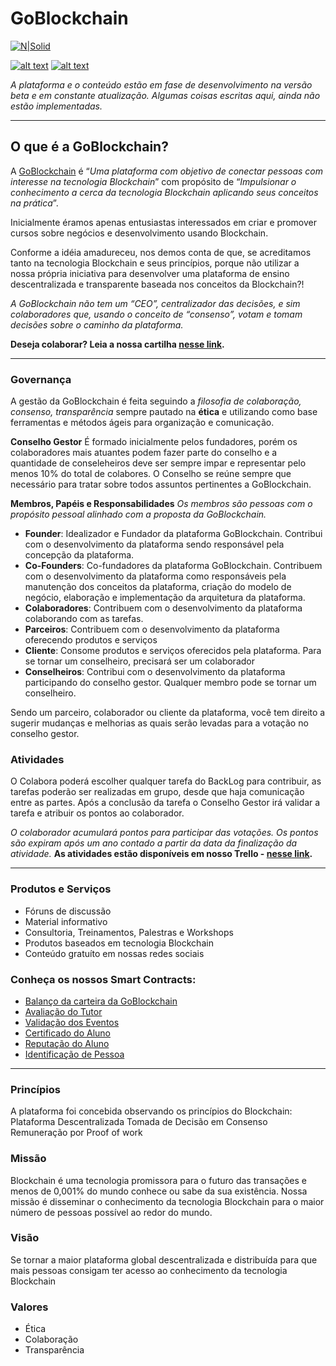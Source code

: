 # GoBlockchain
[![N|Solid](http://goblockchain.io/images/logo_goblockchain.png)](http://goblockchain.io/)

[![alt text][1.1]][1] [![alt text][2.1]][2]

_A plataforma e o conteúdo estão em fase de desenvolvimento na versão beta e em constante atualização. Algumas coisas escritas aqui, ainda não estão implementadas._

----
## O que é a GoBlockchain?
A [GoBlockchain](http://goblockchain.io) é “_Uma plataforma com objetivo de conectar pessoas com interesse na tecnologia Blockchain_” com propósito de “_Impulsionar o conhecimento a cerca da tecnologia Blockchain aplicando seus conceitos na prática_”.

Inicialmente éramos apenas entusiastas interessados em criar e promover cursos sobre negócios e desenvolvimento usando Blockchain.

Conforme a idéia amadureceu, nos demos conta de que, se acreditamos tanto na tecnologia Blockchain e seus princípios, porque não utilizar a nossa própria iniciativa para desenvolver uma plataforma de ensino descentralizada e transparente baseada nos conceitos da Blockchain?!

_A GoBlockchain não tem um “CEO”, centralizador das decisões, e sim colaboradores que, usando o conceito de “consenso”, votam e tomam decisões sobre o caminho da plataforma._

**Deseja colaborar? Leia a nossa cartilha [nesse link](https://docs.google.com/document/d/e/2PACX-1vTabbK3WL1aao4q51_KN7qzeeG3Go1f0NFqvGqvfMFh8ypAMr25r-7SI_gWa_WX1vmFhr3sYBtNE7j3/pub).**

---------
### Governança
A gestão da GoBlockchain é feita seguindo a _filosofia de colaboração, consenso, transparência_ sempre pautado na **ética** e utilizando como base ferramentas e métodos ágeis para organização e comunicação.

**Conselho Gestor**
É formado inicialmente pelos fundadores, porém os colaboradores mais atuantes podem fazer parte do conselho e a quantidade de conseleheiros deve ser sempre impar e representar pelo menos 10% do total de colabores. O Conselho se reúne sempre que necessário para tratar sobre todos assuntos pertinentes a GoBlockchain.

**Membros, Papéis e Responsabilidades**
_Os membros são pessoas com o propósito pessoal alinhado com a proposta da GoBlockchain._

- **Founder**: Idealizador e Fundador da plataforma GoBlockchain. Contribui com o desenvolvimento da plataforma sendo responsável pela concepção da plataforma. 
- **Co-Founders**: Co-fundadores da plataforma  GoBlockchain. Contribuem com o desenvolvimento da plataforma como responsáveis pela manutenção dos conceitos da plataforma, criação do modelo de negócio, elaboração e implementação da arquitetura da plataforma.
- **Colaboradores**: Contribuem com o desenvolvimento da plataforma colaborando com as tarefas.
- **Parceiros**: Contribuem com o desenvolvimento da plataforma oferecendo produtos e serviços 
- **Cliente**: Consome produtos e serviços oferecidos pela plataforma. Para se tornar um conselheiro, precisará ser um colaborador
- **Conselheiros**: Contribui com o desenvolvimento da plataforma participando do conselho gestor. Qualquer membro pode se tornar um conselheiro.

Sendo um parceiro, colaborador ou cliente da plataforma, você tem direito a sugerir mudanças e melhorias as quais serão levadas para a votação no conselho gestor.

### Atividades
O Colabora poderá escolher qualquer tarefa do BackLog para contribuir, as tarefas poderão ser realizadas em grupo, desde que haja comunicação entre as partes. Após a conclusão da tarefa o Conselho Gestor irá validar a tarefa e atribuir os pontos ao colaborador.

_O colaborador acumulará pontos para participar das votações. Os pontos são expiram após um ano contado a partir da data da finalização da atividade._
**As atividades estão disponíveis em nosso Trello - [nesse link](https://trello.com/b/mnVqJvV8/goblockchain-colaboradores).**

----
### Produtos e Serviços
- Fóruns de discussão
- Material informativo
- Consultoria, Treinamentos, Palestras e Workshops
- Produtos baseados em tecnologia Blockchain
- Conteúdo gratuíto em nossas redes sociais

### Conheça os nossos Smart Contracts:

- [Balanço da carteira da GoBlockchain](https://github.com/goblockchain/smart-contract-checking-account)
- [Avaliação do Tutor](https://github.com/goblockchain/smart-contract-payment-release)
- [Validação dos Eventos](https://github.com/goblockchain/smart-contract-event)
- [Certificado do Aluno](https://github.com/goblockchain/smart-contract-certificate)
- [Reputação do Aluno](https://github.com/goblockchain/smart-contract-reputation)
- [Identificação de Pessoa](https://github.com/goblockchain/smart-contract-identification)
-----
### Princípios
A plataforma foi concebida observando os princípios do Blockchain:
Plataforma Descentralizada
Tomada de Decisão em Consenso
Remuneração por Proof of work
 
### Missão
Blockchain é uma tecnologia promissora para o futuro das transações e menos de 0,001% do mundo conhece ou sabe da sua existência. Nossa missão é disseminar o conhecimento da tecnologia Blockchain para o maior número de pessoas possível ao redor do mundo.

### Visão
Se tornar a maior plataforma global descentralizada e distribuída para que mais pessoas consigam ter acesso ao conhecimento da tecnologia Blockchain 

### Valores
- Ética
- Colaboração
- Transparência

[1.1]: http://i.imgur.com/P3YfQoD.png (facebook icon with padding)
[2.1]: http://i.imgur.com/0o48UoR.png (github icon with padding)

[1]: https://www.facebook.com/goblockchain/
[2]: https://github.com/goblockchain
